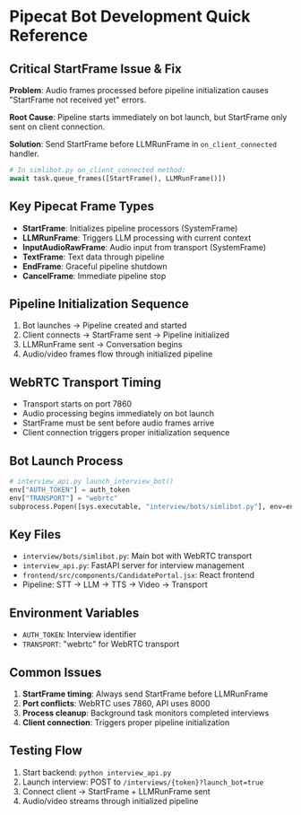 # Pipecat Bot Development Quick Reference

## Critical StartFrame Issue & Fix

**Problem**: Audio frames processed before pipeline initialization causes "StartFrame not received yet" errors.

**Root Cause**: Pipeline starts immediately on bot launch, but StartFrame only sent on client connection.

**Solution**: Send StartFrame before LLMRunFrame in `on_client_connected` handler.

```python
# In simlibot.py on_client_connected method:
await task.queue_frames([StartFrame(), LLMRunFrame()])
```

## Key Pipecat Frame Types

- **StartFrame**: Initializes pipeline processors (SystemFrame)
- **LLMRunFrame**: Triggers LLM processing with current context
- **InputAudioRawFrame**: Audio input from transport (SystemFrame)
- **TextFrame**: Text data through pipeline
- **EndFrame**: Graceful pipeline shutdown
- **CancelFrame**: Immediate pipeline stop

## Pipeline Initialization Sequence

1. Bot launches → Pipeline created and started
2. Client connects → StartFrame sent → Pipeline initialized
3. LLMRunFrame sent → Conversation begins
4. Audio/video frames flow through initialized pipeline

## WebRTC Transport Timing

- Transport starts on port 7860
- Audio processing begins immediately on bot launch
- StartFrame must be sent before audio frames arrive
- Client connection triggers proper initialization sequence

## Bot Launch Process

```python
# interview_api.py launch_interview_bot()
env["AUTH_TOKEN"] = auth_token
env["TRANSPORT"] = "webrtc"
subprocess.Popen([sys.executable, "interview/bots/simlibot.py"], env=env)
```

## Key Files

- `interview/bots/simlibot.py`: Main bot with WebRTC transport
- `interview_api.py`: FastAPI server for interview management
- `frontend/src/components/CandidatePortal.jsx`: React frontend
- Pipeline: STT → LLM → TTS → Video → Transport

## Environment Variables

- `AUTH_TOKEN`: Interview identifier
- `TRANSPORT`: "webrtc" for WebRTC transport

## Common Issues

1. **StartFrame timing**: Always send StartFrame before LLMRunFrame
2. **Port conflicts**: WebRTC uses 7860, API uses 8000
3. **Process cleanup**: Background task monitors completed interviews
4. **Client connection**: Triggers proper pipeline initialization

## Testing Flow

1. Start backend: `python interview_api.py`
2. Launch interview: POST to `/interviews/{token}?launch_bot=true`
3. Connect client → StartFrame + LLMRunFrame sent
4. Audio/video streams through initialized pipeline
